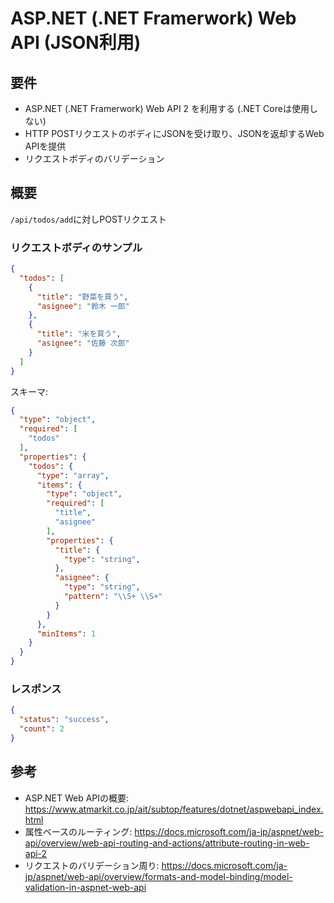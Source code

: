 ﻿# ASP.NET (.NET Framerwork) Web API (JSON利用)

## 要件

* ASP.NET (.NET Framerwork) Web API 2 を利用する (.NET Coreは使用しない)
* HTTP POSTリクエストのボディにJSONを受け取り、JSONを返却するWeb APIを提供
* リクエストボディのバリデーション

## 概要

`/api/todos/add`に対しPOSTリクエスト

### リクエストボディのサンプル
```json
{
  "todos": [
    {
      "title": "野菜を買う",
      "asignee": "鈴木 一郎"
    },
    {
      "title": "米を買う",
      "asignee": "佐藤 次郎"
    }
  ]
}
```

スキーマ:
```json
{
  "type": "object",
  "required": [
    "todos"
  ],
  "properties": {
    "todos": {
      "type": "array",
      "items": {
        "type": "object",
        "required": [
          "title",
          "asignee"
        ],
        "properties": {
          "title": {
            "type": "string",
          },
          "asignee": {
            "type": "string",
            "pattern": "\\S+ \\S+"
          }
        }
      },
      "minItems": 1
    }
  }
}
```

### レスポンス
```json
{
  "status": "success",
  "count": 2
}
```

## 参考
* ASP.NET Web APIの概要: https://www.atmarkit.co.jp/ait/subtop/features/dotnet/aspwebapi_index.html
* 属性ベースのルーティング: https://docs.microsoft.com/ja-jp/aspnet/web-api/overview/web-api-routing-and-actions/attribute-routing-in-web-api-2
* リクエストのバリデーション周り: https://docs.microsoft.com/ja-jp/aspnet/web-api/overview/formats-and-model-binding/model-validation-in-aspnet-web-api